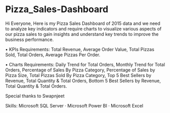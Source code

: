 # Pizza_Sales-Dashboard

Hi Everyone,
Here is my Pizza Sales Dashboard of 2015 data and we need to analyze key indicators and require charts to visualize various aspects of our pizza sales to gain insights and understand key trends to improve the business performance.

• KPIs Requirements: Total Revenue, Average Order Value, Total Pizzas Sold, Total Orders, Average Pizzas Per Order. 

• Charts Requirements: Daily Trend for Total Orders, Monthly Trend for Total Orders, Percentage of Sales By Pizza Category, Percentage of Sales by Pizza Size, Total Pizzas Sold By Pizza 
                       Category, Top 5 Best Sellers by Revenue, Total Quantity & Total Orders, Bottom 5 Best Sellers by Revenue, Total Quantity & Total Orders.

Special thanks to Swapnjeet 

Skills: Microsoft SQL Server · Microsoft Power BI · Microsoft Excel
